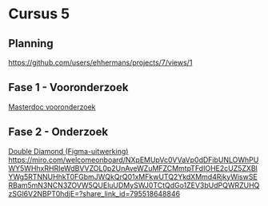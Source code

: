 # Cursus 5
## Planning
https://github.com/users/ehhermans/projects/7/views/1
## Fase 1 - Vooronderzoek
[Masterdoc vooronderzoek](https://github.com/ehhermans/cursus5/blob/main/Fase%201%20-%20Vooronderzoek/Masterdoc.md)

## Fase 2 - Onderzoek
[Double Diamond (Figma-uitwerking)](https://www.figma.com/design/Q5d65IkA5hxKeK241ocRbZ/Projectplan?node-id=0-1&t=xzkDN4VDlyEQagu0-1)
https://miro.com/welcomeonboard/NXpEMUpVc0VVaVp0dDFibUNLOWhPUWY5WHhxRHRIeWdBVVZOL0p2UnAveWZuMFZCMmtpTFdIOHE2cUZ5ZXBlYWg5RTNNUHhkT0FGbmJWQkQrQ01xMFkwUTQ2YkdXMmd4RjkyWiswSERBam5mN3NCN3ZOVW5QUEluUDMySWJ0TCtQdGo1ZEV3bUdPQWRZUHQzSGl6V2NBPT0hdjE=?share_link_id=795518648846 

